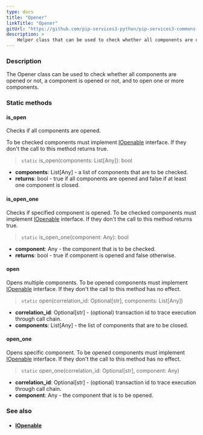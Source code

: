 ```yaml
---
type: docs
title: "Opener"
linkTitle: "Opener"
gitUrl: "https://github.com/pip-services3-python/pip-services3-commons-python"
description: >
    Helper class that can be used to check whether all components are opened or not, a component is opened or not, and to open one or more components.
---
```


### Description

The Opener class can be used to check whether all components are opened or not, a component is opened or not, and to open one or more components.

### Static methods

#### is_open
Checks if all components are opened.

To be checked components must implement [IOpenable](../iopenable) interface.
If they don't the call to this method returns true.

> `static` is_open(components: List[Any]): bool

- **components**: List[Any] - a list of components that are to be checked.
- **returns**: bool - true if all components are opened and false if at least one component is closed.

#### is_open_one
Checks if specified component is opened.
To be checked components must implement [IOpenable](../iopenable) interface.
If they don't the call to this method returns true.

> `static` is_open_one(component: Any): bool

- **component**: Any - the component that is to be checked.
- **returns**: bool - true if component is opened and false otherwise.


#### open
Opens multiple components.
To be opened components must implement [IOpenable](../iopenable) interface.
If they don't the call to this method has no effect.

> `static` open(correlation_id: Optional[str], components: List[Any])

- **correlation_id**: Optional[str] - (optional) transaction id to trace execution through call chain.
- **components**: List[Any] - the list of components that are to be closed.


#### open_one
Opens specific component.
To be opened components must implement [IOpenable](../iopenable) interface.
If they don't the call to this method has no effect.

> `static` open_one(correlation_id: Optional[str], component: Any)

- **correlation_id**: Optional[str] - (optional) transaction id to trace execution through call chain.
- **component**: Any - the component that is to be opened.



### See also
- #### [IOpenable](../iopenable)
